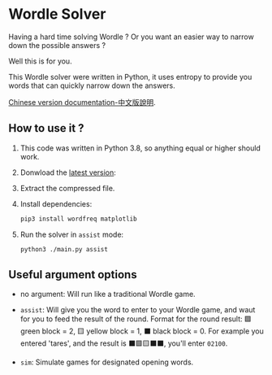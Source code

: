 # Wordle Solver

Having a hard time solving Wordle ? Or you want an easier way to narrow down the possible answers ?

Well this is for you.

This Wordle solver were written in Python, it uses entropy to provide you words that can quickly narrow down the answers.

[Chinese version documentation-中文版說明](https://github.com/Umar-Turdiev/Wordle-Solver/blob/master/readme-TraditionalChinses.md).

## How to use it ?

1. This code was written in Python 3.8, so anything equal or higher should work.

1. Donwload the [latest version](https://github.com/Umar-Turdiev/Wordle-Solver/releases/tag/1.0.0):

1. Extract the compressed file.

1. Install dependencies:

    ```sh
    pip3 install wordfreq matplotlib
    ```

1. Run the solver in `assist` mode:

    ```sh
    python3 ./main.py assist
    ```

## Useful argument options

* no argument: Will run like a traditional Wordle game.

* `assist`: Will give you the word to enter to your Wordle game, and waut for you to feed the result of the round. Format for the round result: 🟩 green block = 2, 🟨 yellow block = 1, ⬛️ black block = 0. For example you entered 'tares', and the result is ⬛️🟩🟨⬛️⬛️, you'll enter `02100`.

* `sim`: Simulate games for designated opening words.
